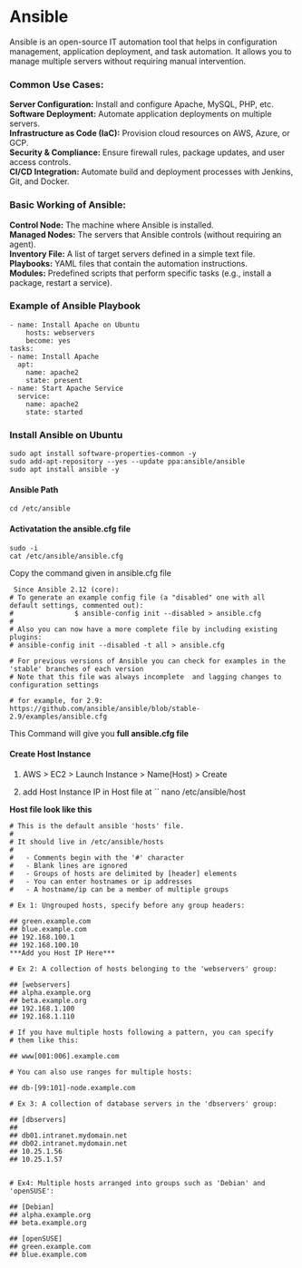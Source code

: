 # Ansible

Ansible is an open-source IT automation tool that helps in configuration management, application deployment, and task automation. It allows you to manage multiple servers without requiring manual intervention.

### Common Use Cases:

**Server Configuration:** Install and configure Apache, MySQL, PHP, etc.<br>
**Software Deployment:** Automate application deployments on multiple servers.<br>
**Infrastructure as Code (IaC):** Provision cloud resources on AWS, Azure, or GCP.<br>
**Security & Compliance:** Ensure firewall rules, package updates, and user access controls.<br>
**CI/CD Integration:** Automate build and deployment processes with Jenkins, Git, and Docker.


### Basic Working of Ansible: 

**Control Node:** The machine where Ansible is installed.<br>
**Managed Nodes:** The servers that Ansible controls (without requiring an agent).<br>
**Inventory File:** A list of target servers defined in a simple text file.<br>
**Playbooks:** YAML files that contain the automation instructions.<br>
**Modules:** Predefined scripts that perform specific tasks (e.g., install a package, restart a service).

### Example of Ansible Playbook

    - name: Install Apache on Ubuntu
        hosts: webservers
        become: yes
    tasks:
    - name: Install Apache
      apt:
        name: apache2
        state: present
    - name: Start Apache Service
      service:
        name: apache2
        state: started

### Install Ansible on Ubuntu

    sudo apt install software-properties-common -y
    sudo add-apt-repository --yes --update ppa:ansible/ansible
    sudo apt install ansible -y

#### Ansible Path

    cd /etc/ansible

#### Activatation the ansible.cfg file

    sudo -i
    cat /etc/ansible/ansible.cfg
    
Copy the command given in ansible.cfg file

     Since Ansible 2.12 (core):
    # To generate an example config file (a "disabled" one with all default settings, commented out):
    #               $ ansible-config init --disabled > ansible.cfg
    #
    # Also you can now have a more complete file by including existing plugins:
    # ansible-config init --disabled -t all > ansible.cfg

    # For previous versions of Ansible you can check for examples in the 'stable' branches of each version
    # Note that this file was always incomplete  and lagging changes to configuration settings

    # for example, for 2.9: https://github.com/ansible/ansible/blob/stable-2.9/examples/ansible.cfg

This Command will give you **full ansible.cfg file**

#### Create Host Instance 

1) AWS > EC2 > Launch Instance > Name(Host) > Create

2) add Host Instance IP in Host file at `` nano /etc/ansible/host 

**Host file look like this**

    # This is the default ansible 'hosts' file.
    #
    # It should live in /etc/ansible/hosts
    #
    #   - Comments begin with the '#' character
    #   - Blank lines are ignored
    #   - Groups of hosts are delimited by [header] elements
    #   - You can enter hostnames or ip addresses
    #   - A hostname/ip can be a member of multiple groups

    # Ex 1: Ungrouped hosts, specify before any group headers:

    ## green.example.com
    ## blue.example.com
    ## 192.168.100.1
    ## 192.168.100.10
    ***Add you Host IP Here***

    # Ex 2: A collection of hosts belonging to the 'webservers' group:

    ## [webservers]
    ## alpha.example.org
    ## beta.example.org
    ## 192.168.1.100
    ## 192.168.1.110

    # If you have multiple hosts following a pattern, you can specify
    # them like this:

    ## www[001:006].example.com

    # You can also use ranges for multiple hosts: 

    ## db-[99:101]-node.example.com

    # Ex 3: A collection of database servers in the 'dbservers' group:

    ## [dbservers]
    ##
    ## db01.intranet.mydomain.net
    ## db02.intranet.mydomain.net
    ## 10.25.1.56
    ## 10.25.1.57


    # Ex4: Multiple hosts arranged into groups such as 'Debian' and 'openSUSE':

    ## [Debian]
    ## alpha.example.org
    ## beta.example.org

    ## [openSUSE]
    ## green.example.com
    ## blue.example.com